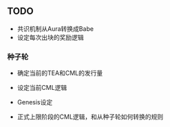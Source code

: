 ## TODO
- 共识机制从Aura转换成Babe
- 设定每次出块的奖励逻辑

### 种子轮
- 确定当前的TEA和CML的发行量
- 设定当前CML逻辑
- Genesis设定

- 正式上限阶段的CML逻辑，和从种子轮如何转换的规则

